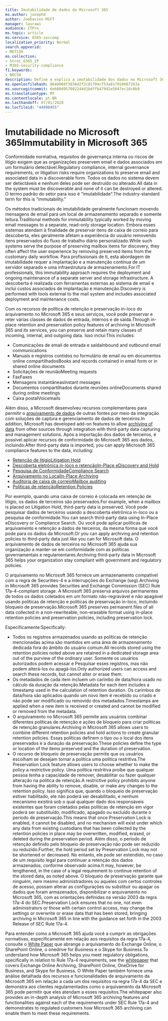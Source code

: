 ```yaml
---
title: Imutabilidade de dados da Microsoft 365
ms.author: josephd
author: JoeDavies-MSFT
manager: laurawi
audience: ITPro
ms.topic: article
ms.service: O365-seccomp
localization_priority: Normal
search.appverid:
- MET150
ms.collection:
- Strat_O365_IP
- M365-security-compliance
f1.keywords:
- NOCSH
description: Define e explica a imutabilidade dos dados no Microsoft 365.
ms.openlocfilehash: 8648060f3036d2f3c81704cf53a817910607263a
ms.sourcegitcommit: 6e608d957082244d1b4ffb47942e5847ec18c0b9
ms.translationtype: MT
ms.contentlocale: pt-BR
ms.lasthandoff: 07/01/2020
ms.locfileid: "44998455"
---
```

# <a name="immutability-in-microsoft-365"></a><span data-ttu-id="ade73-103">Imutabilidade no Microsoft 365</span><span class="sxs-lookup"><span data-stu-id="ade73-103">Immutability in Microsoft 365</span></span>

<span data-ttu-id="ade73-104">Conformidade normativa, requisitos de governança interna ou riscos de litígio exigem que as organizações preservem email e dados associados em um formulário detectável.</span><span class="sxs-lookup"><span data-stu-id="ade73-104">Regulatory compliance, internal governance requirements, or litigation risks require organizations to preserve email and associated data in a discoverable form.</span></span> <span data-ttu-id="ade73-105">Todos os dados no sistema devem ser detectáveis e nenhum deles pode ser destruído ou alterado.</span><span class="sxs-lookup"><span data-stu-id="ade73-105">All data in the system must be discoverable and none of it can be destroyed or altered.</span></span> <span data-ttu-id="ade73-106">O termo padrão do setor para isso é "imutabilidade".</span><span class="sxs-lookup"><span data-stu-id="ade73-106">The industry-standard term for this is "immutability."</span></span>

<span data-ttu-id="ade73-107">Os métodos tradicionais de imutabilidade geralmente funcionam movendo mensagens de email para um local de armazenamento separado e somente leitura.</span><span class="sxs-lookup"><span data-stu-id="ade73-107">Traditional methods for immutability typically worked by moving email messages to a separate, read-only storage location.</span></span> <span data-ttu-id="ade73-108">Embora esses sistemas atendam à finalidade de preservar itens de caixa de correio para descoberta, eles geralmente afetam a experiência do usuário removendo itens preservados do fluxo de trabalho diário personalizado.</span><span class="sxs-lookup"><span data-stu-id="ade73-108">While such systems serve the purpose of preserving mailbox items for discovery, they often affect the user experience by removing preserved items from the customary daily workflow.</span></span> <span data-ttu-id="ade73-109">Para profissionais de ti, esta abordagem de imutabilidade requer a implantação e a manutenção contínua de um servidor separado e uma infraestrutura de armazenamento.</span><span class="sxs-lookup"><span data-stu-id="ade73-109">For IT professionals, this immutability approach requires the deployment and ongoing maintenance of a separate server and storage infrastructure.</span></span> <span data-ttu-id="ade73-110">A descoberta é realizada com ferramentas externas ao sistema de email e inclui custos associados de implantação e manutenção.</span><span class="sxs-lookup"><span data-stu-id="ade73-110">Discovery is performed with tools external to the mail system and includes associated deployment and maintenance costs.</span></span>

<span data-ttu-id="ade73-111">Com os recursos de política de retenção e preservação in-loco do arquivamento no Microsoft 365 e seus serviços, você pode preservar e reter várias classes de dados de entrada, internos e de saída.</span><span class="sxs-lookup"><span data-stu-id="ade73-111">Through in-place retention and preservation policy features of archiving in Microsoft 365 and its services, you can preserve and retain many classes of incoming, internal, and outgoing data.</span></span> <span data-ttu-id="ade73-112">Isso inclui:</span><span class="sxs-lookup"><span data-stu-id="ade73-112">This includes:</span></span>

- <span data-ttu-id="ade73-113">Comunicações de email de entrada e saída</span><span class="sxs-lookup"><span data-stu-id="ade73-113">Inbound and outbound email communications</span></span>
- <span data-ttu-id="ade73-114">Manuais e registros contidos no formulário de email ou em documentos online compartilhados</span><span class="sxs-lookup"><span data-stu-id="ade73-114">Books and records contained in email form or in shared online documents</span></span>
- <span data-ttu-id="ade73-115">Solicitações de reunião</span><span class="sxs-lookup"><span data-stu-id="ade73-115">Meeting requests</span></span>
- <span data-ttu-id="ade73-116">Fax</span><span class="sxs-lookup"><span data-stu-id="ade73-116">Faxes</span></span>
- <span data-ttu-id="ade73-117">Mensagens instantâneas</span><span class="sxs-lookup"><span data-stu-id="ade73-117">Instant messages</span></span>
- <span data-ttu-id="ade73-118">Documentos compartilhados durante reuniões online</span><span class="sxs-lookup"><span data-stu-id="ade73-118">Documents shared during online meetings</span></span>
- <span data-ttu-id="ade73-119">Caixa postal</span><span class="sxs-lookup"><span data-stu-id="ade73-119">Voicemails</span></span>

<span data-ttu-id="ade73-120">Além disso, a Microsoft desenvolveu recursos complementares para permitir o [arquivamento de dados](https://support.office.com/article/Archiving-third-party-data-in-Office-365-0ce338d5-3666-4a18-86ab-c6910ff408cc) de outras fontes por meio da integração com soluções de captura e gerenciamento de dados de terceiros.</span><span class="sxs-lookup"><span data-stu-id="ade73-120">In addition, Microsoft has developed add-on features to allow [archiving of data](https://support.office.com/article/Archiving-third-party-data-in-Office-365-0ce338d5-3666-4a18-86ab-c6910ff408cc) from other sources through integration with third-party data capturing and management solutions.</span></span> <span data-ttu-id="ade73-121">Após a importação dos dados de terceiros, é possível aplicar recursos de conformidade do Microsoft 365 aos dados, incluindo:</span><span class="sxs-lookup"><span data-stu-id="ade73-121">After third-party data is imported, you can apply Microsoft 365 compliance features to the data, including:</span></span>

- [<span data-ttu-id="ade73-122">Retenção de litígio</span><span class="sxs-lookup"><span data-stu-id="ade73-122">Litigation Hold</span></span>](https://docs.microsoft.com/microsoft-365/compliance/create-a-litigation-hold)
- [<span data-ttu-id="ade73-123">Descoberta eletrônica in-loco e retenção</span><span class="sxs-lookup"><span data-stu-id="ade73-123">In-Place eDiscovery and Hold</span></span>](https://docs.microsoft.com/microsoft-365/compliance/manage-legal-investigations)
- [<span data-ttu-id="ade73-124">Pesquisa de Conformidade</span><span class="sxs-lookup"><span data-stu-id="ade73-124">Compliance Search</span></span>](https://docs.microsoft.com/microsoft-365/compliance/search-for-content)
- [<span data-ttu-id="ade73-125">Arquivamento no Local</span><span class="sxs-lookup"><span data-stu-id="ade73-125">In-Place Archiving</span></span>](https://docs.microsoft.com/microsoft-365/compliance/enable-archive-mailboxes)
- [<span data-ttu-id="ade73-126">Auditoria de caixa de correio</span><span class="sxs-lookup"><span data-stu-id="ade73-126">Mailbox auditing</span></span>](https://docs.microsoft.com/microsoft-365/compliance/enable-mailbox-auditing)
- [<span data-ttu-id="ade73-127">Políticas de retenção</span><span class="sxs-lookup"><span data-stu-id="ade73-127">Retention Policies</span></span>](https://docs.microsoft.com/microsoft-365/compliance/retention-policies)

<span data-ttu-id="ade73-128">Por exemplo, quando uma caixa de correio é colocada em retenção de litígio, os dados de terceiros são preservados.</span><span class="sxs-lookup"><span data-stu-id="ade73-128">For example, when a mailbox is placed on Litigation Hold, third-party data is preserved.</span></span> <span data-ttu-id="ade73-129">Você pode pesquisar dados de terceiros usando a descoberta eletrônica in-loco ou a pesquisa de conformidade.</span><span class="sxs-lookup"><span data-stu-id="ade73-129">You can search third-party data using In-Place eDiscovery or Compliance Search.</span></span> <span data-ttu-id="ade73-130">Ou você pode aplicar políticas de arquivamento e retenção a dados de terceiros, da mesma forma que você pode para os dados da Microsoft.</span><span class="sxs-lookup"><span data-stu-id="ade73-130">Or you can apply archiving and retention policies to third-party data just like you can for Microsoft data.</span></span> <span data-ttu-id="ade73-131">O arquivamento de dados de terceiros no Microsoft 365 ajuda sua organização a manter-se em conformidade com as políticas governamentais e regulamentares.</span><span class="sxs-lookup"><span data-stu-id="ade73-131">Archiving third-party data in Microsoft 365 helps your organization stay compliant with government and regulatory policies.</span></span>

<span data-ttu-id="ade73-132">O arquivamento no Microsoft 365 fornece um armazenamento compatível com a regra de Securities-4 e a interrupções do Exchange (seg).</span><span class="sxs-lookup"><span data-stu-id="ade73-132">Archiving in Microsoft 365 provides Securities and Exchange Commission (SEC) Rule 17a-4-compliant storage.</span></span> <span data-ttu-id="ade73-133">A Microsoft 365 preserva arquivos permanentes de todos os dados coletados em um formato não-regravável e não apagável usando políticas de retenção e políticas de preservação in-loco, incluindo bloqueio de preservação.</span><span class="sxs-lookup"><span data-stu-id="ade73-133">Microsoft 365 preserves permanent files of all data collected in a non-rewriteable, non-erasable format using in-place retention policies and preservation policies, including preservation lock.</span></span>

<span data-ttu-id="ade73-134">Especificamente:</span><span class="sxs-lookup"><span data-stu-id="ade73-134">Specifically:</span></span>

- <span data-ttu-id="ade73-135">Todos os registros armazenados usando as políticas de retenção mencionadas acima são mantidos em uma área de armazenamento dedicada fora do âmbito do usuário comum.</span><span class="sxs-lookup"><span data-stu-id="ade73-135">All records stored using the retention policies noted above are retained in a dedicated storage area out of the purview of the ordinary user.</span></span> <span data-ttu-id="ade73-136">Somente os usuários autorizados podem acessar e Pesquisar esses registros, mas não podem alterá-los ou apagá-los.</span><span class="sxs-lookup"><span data-stu-id="ade73-136">Only authorized users can access and search these records, but cannot alter or erase them.</span></span>
- <span data-ttu-id="ade73-137">Os metadados de cada item incluem um carimbo de data/hora usado no cálculo da duração da retenção.</span><span class="sxs-lookup"><span data-stu-id="ade73-137">Metadata for each item includes a timestamp used in the calculation of retention duration.</span></span> <span data-ttu-id="ade73-138">Os carimbos de data/hora são aplicados quando um novo item é recebido ou criado e não pode ser modificado ou removido dos metadados.</span><span class="sxs-lookup"><span data-stu-id="ade73-138">Timestamps are applied when a new item is received or created and cannot be modified or removed from the metadata.</span></span>
- <span data-ttu-id="ade73-139">O arquivamento no Microsoft 365 permite aos usuários combinar diferentes políticas de retenção e ações de bloqueio para criar políticas de retenção granulares.</span><span class="sxs-lookup"><span data-stu-id="ade73-139">Archiving in Microsoft 365 allows users to combine different retention policies and hold actions to create granular retention policies.</span></span> <span data-ttu-id="ade73-140">Essas políticas definem o tipo ou o local dos itens preservados e a duração da preservação.</span><span class="sxs-lookup"><span data-stu-id="ade73-140">These policies define the type or location of the items preserved and the duration of preservation.</span></span>
- <span data-ttu-id="ade73-141">O recurso de bloqueio de preservação permite que os usuários escolham se desejam tornar a política uma política restritiva.</span><span class="sxs-lookup"><span data-stu-id="ade73-141">The Preservation Lock feature allows users to choose whether to make the policy a restrictive policy.</span></span> <span data-ttu-id="ade73-142">Uma política restritiva proíbe que qualquer pessoa tenha a capacidade de remover, desabilitar ou fazer qualquer alteração na política de retenção.</span><span class="sxs-lookup"><span data-stu-id="ade73-142">A restrictive policy prohibits anyone from having the ability to remove, disable, or make any changes to the retention policy.</span></span> <span data-ttu-id="ade73-143">Isso significa que, quando o bloqueio de preservação estiver habilitado, ele não poderá ser desabilitado, e nenhum mecanismo existirá sob o qual qualquer dado dos responsáveis existentes que foram coletados pelas políticas de retenção em vigor poderá ser substituído, modificado, apagado ou excluído durante o período de preservação.</span><span class="sxs-lookup"><span data-stu-id="ade73-143">This means that once Preservation Lock is enabled, it cannot be disabled, and no mechanism will exist under which any data from existing custodians that has been collected by the retention policies in place may be overwritten, modified, erased, or deleted during the preservation period.</span></span> <span data-ttu-id="ade73-144">Além disso, o período de retenção definido pelo bloqueio de preservação não pode ser reduzido ou reduzido.</span><span class="sxs-lookup"><span data-stu-id="ade73-144">Further, the hold period set by Preservation Lock may not be shortened or decreased.</span></span> <span data-ttu-id="ade73-145">No entanto, ele pode ser estendido, no caso de um requisito legal para continuar a retenção dos dados armazenados, conforme observado acima.</span><span class="sxs-lookup"><span data-stu-id="ade73-145">It may, however, be lengthened, in the case of a legal requirement to continue retention of the stored data, as noted above.</span></span> <span data-ttu-id="ade73-146">O bloqueio de preservação garante que ninguém, nem mesmo administradores ou aqueles com certos controles de acesso, possam alterar as configurações ou substituir ou apagar os dados que foram armazenados, disponibilizar o arquivamento no Microsoft 365, com as orientações definidas na versão 2003 da regra 17a-4 do SEC.</span><span class="sxs-lookup"><span data-stu-id="ade73-146">Preservation Lock ensures that no one, not even administrators or those with certain control access, may change the settings or overwrite or erase data that has been stored, bringing archiving in Microsoft 365 in line with the guidance set forth in the 2003 Release of SEC Rule 17a-4.</span></span>

<span data-ttu-id="ade73-147">Para entender como a Microsoft 365 ajuda você a cumprir as obrigações normativas, especificamente em relação aos requisitos da regra 17a-4, consulte o [White Paper](https://www.microsoft.com/microsoft-365/blog/wp-content/uploads/2015/11/Microsoft-EOA-White-Paper.pdf) que abrange o arquivamento do Exchange Online, o SharePoint Online, o onedrive for Business e o Skype for Business.</span><span class="sxs-lookup"><span data-stu-id="ade73-147">To understand how Microsoft 365 helps you meet regulatory obligations, specifically in relation to Rule 17a-4 requirements, see the [whitepaper](https://www.microsoft.com/microsoft-365/blog/wp-content/uploads/2015/11/Microsoft-EOA-White-Paper.pdf) that covers Exchange Online Archiving, SharePoint Online, OneDrive for Business, and Skype for Business.</span></span> <span data-ttu-id="ade73-148">O White Paper também fornece uma análise detalhada dos recursos e funcionalidades de arquivamento da Microsoft 365 em relação a cada um dos requisitos na regra 17a-4 da SEC e demonstra aos clientes regulamentados como o arquivamento da Microsoft 365 pode permitir que eles atendam a esses requisitos.</span><span class="sxs-lookup"><span data-stu-id="ade73-148">The whitepaper also provides an in-depth analysis of Microsoft 365 archiving features and functionalities against each of the requirements under SEC Rule 17a-4 and demonstrates to regulated customers how Microsoft 365 archiving can enable them to meet these requirements.</span></span>
